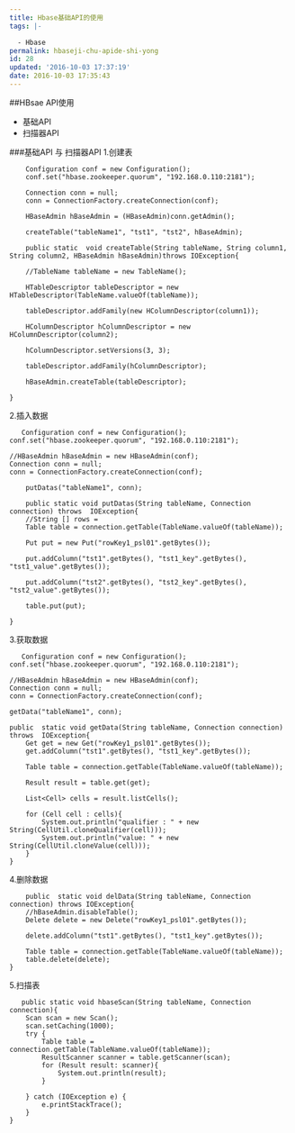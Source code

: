 ```yaml
---
title: Hbase基础API的使用
tags: |-

  - Hbase
permalink: hbaseji-chu-apide-shi-yong
id: 28
updated: '2016-10-03 17:37:19'
date: 2016-10-03 17:35:43
---
```


##HBsae API使用
* 基础API
* 扫描器API



###基础API 与 扫描器API
1.创建表

	    Configuration conf = new Configuration();
        conf.set("hbase.zookeeper.quorum", "192.168.0.110:2181");

        Connection conn = null;
        conn = ConnectionFactory.createConnection(conf);

        HBaseAdmin hBaseAdmin = (HBaseAdmin)conn.getAdmin();

        createTable("tableName1", "tst1", "tst2", hBaseAdmin);
        
		public static  void createTable(String tableName, String column1, String column2, HBaseAdmin hBaseAdmin)throws IOException{

        //TableName tableName = new TableName();

        HTableDescriptor tableDescriptor = new HTableDescriptor(TableName.valueOf(tableName));

        tableDescriptor.addFamily(new HColumnDescriptor(column1));

        HColumnDescriptor hColumnDescriptor = new HColumnDescriptor(column2);

        hColumnDescriptor.setVersions(3, 3);

        tableDescriptor.addFamily(hColumnDescriptor);

        hBaseAdmin.createTable(tableDescriptor);

    }
    
2.插入数据
		
	   Configuration conf = new Configuration();
   	conf.set("hbase.zookeeper.quorum", "192.168.0.110:2181");

   	//HBaseAdmin hBaseAdmin = new HBaseAdmin(conf);
   	Connection conn = null;
   	conn = ConnectionFactory.createConnection(conf);
     
		putDatas("tableName1", conn);
		
		public static void putDatas(String tableName, Connection connection) throws  IOException{
        //String [] rows =
        Table table = connection.getTable(TableName.valueOf(tableName));

        Put put = new Put("rowKey1_psl01".getBytes());

        put.addColumn("tst1".getBytes(), "tst1_key".getBytes(), "tst1_value".getBytes());

        put.addColumn("tst2".getBytes(), "tst2_key".getBytes(), "tst2_value".getBytes());

        table.put(put);

    }	


3.获取数据

	   Configuration conf = new Configuration();
   	conf.set("hbase.zookeeper.quorum", "192.168.0.110:2181");

   	//HBaseAdmin hBaseAdmin = new HBaseAdmin(conf);
   	Connection conn = null;
   	conn = ConnectionFactory.createConnection(conf);
   	
   	getData("tableName1", conn);

	public  static void getData(String tableName, Connection connection) throws  IOException{
        Get get = new Get("rowKey1_psl01".getBytes());
        get.addColumn("tst1".getBytes(), "tst1_key".getBytes());

        Table table = connection.getTable(TableName.valueOf(tableName));

        Result result = table.get(get);

        List<Cell> cells = result.listCells();

        for (Cell cell : cells){
            System.out.println("qualifier : " + new String(CellUtil.cloneQualifier(cell)));
            System.out.println("value: " + new String(CellUtil.cloneValue(cell)));
        }
    }
    
    
 4.删除数据
    
    	public  static void delData(String tableName, Connection connection) throws IOException{
        //hBaseAdmin.disableTable();
        Delete delete = new Delete("rowKey1_psl01".getBytes());

        delete.addColumn("tst1".getBytes(), "tst1_key".getBytes());

        Table table = connection.getTable(TableName.valueOf(tableName));
        table.delete(delete);
    }
    
  5.扫描表
  
       public static void hbaseScan(String tableName, Connection connection){
        Scan scan = new Scan();
        scan.setCaching(1000);
        try {
            Table table = connection.getTable(TableName.valueOf(tableName));
            ResultScanner scanner = table.getScanner(scan);
            for (Result result: scanner){
                System.out.println(result);
            }

        } catch (IOException e) {
            e.printStackTrace();
        }
    }

